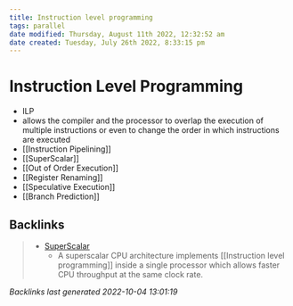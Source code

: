 ```yaml
---
title: Instruction level programming
tags: parallel 
date modified: Thursday, August 11th 2022, 12:32:52 am
date created: Tuesday, July 26th 2022, 8:33:15 pm
---
```


# Instruction Level Programming
- ILP
- allows the compiler and the processor to overlap the execution of multiple instructions or even to change the order in which instructions are executed
- [[Instruction Pipelining]]
- [[SuperScalar]]
- [[Out of Order Execution]]
- [[Register Renaming]]
- [[Speculative Execution]]
- [[Branch Prediction]]

## Backlinks

> - [SuperScalar](SuperScalar.md)
>   - A superscalar CPU architecture implements [[Instruction level programming]] inside a single processor which allows faster CPU throughput at the same clock rate.

_Backlinks last generated 2022-10-04 13:01:19_
